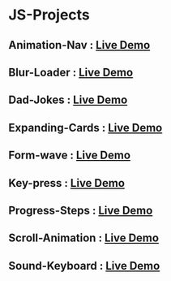 # JS-Projects

## Animation-Nav : [Live Demo](https://aami-12.github.io/JS-Projects/blur-loader/)
## Blur-Loader : [Live Demo](https://aami-12.github.io/JS-Projects/animation-nav/)
## Dad-Jokes : [Live Demo](https://aami-12.github.io/JS-Projects/dad-jokes/)
## Expanding-Cards : [Live Demo](https://aami-12.github.io/JS-Projects/expanding%20cards/)
## Form-wave : [Live Demo](https://aami-12.github.io/JS-Projects/form-wave-8/)
## Key-press : [Live Demo](https://aami-12.github.io/JS-Projects/keypress/)
## Progress-Steps : [Live Demo](https://aami-12.github.io/JS-Projects/progress-steps/)
## Scroll-Animation : [Live Demo](https://aami-12.github.io/JS-Projects/scroll-animation-7/)
## Sound-Keyboard : [Live Demo](https://aami-12.github.io/JS-Projects/sound-keyboard-9/)
